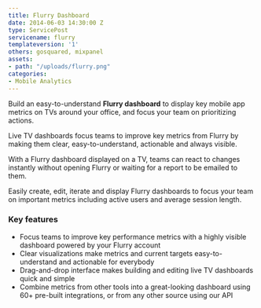 ```yaml
---
title: Flurry Dashboard
date: 2014-06-03 14:30:00 Z
type: ServicePost
servicename: flurry
templateversion: '1'
others: gosquared, mixpanel
assets:
- path: "/uploads/flurry.png"
categories:
- Mobile Analytics
---
```


Build an easy-to-understand **Flurry dashboard** to display key mobile app metrics on TVs around your office, and focus your team on prioritizing actions. 

Live TV dashboards focus teams to improve key metrics from Flurry by making them clear, easy-to-understand, actionable and always visible.

With a Flurry dashboard displayed on a TV, teams can react to changes instantly without opening Flurry or waiting for a report to be emailed to them. 

Easily create, edit, iterate and display Flurry dashboards to focus your team on important metrics including active users and average session length.


<div class="useful-resources widget-main__inner">
<h3>Key features</h3>
<ul class="resources-links">
<li><span>Focus teams to improve key performance metrics with a highly visible dashboard powered by your Flurry account</span></li>
<li><span>Clear visualizations make metrics and current targets easy-to-understand and actionable for everybody</span></li>
<li><span>Drag-and-drop interface makes building and editing live TV dashboards quick and simple</span></li>
<li><span>Combine metrics from other tools into a great-looking dashboard using 60+ pre-built integrations, or from any other source using our API</span></li>
</ul>
</div>
